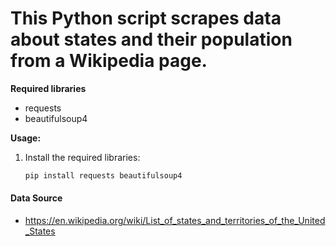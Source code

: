 # This Python script scrapes data about states and their population from a Wikipedia page.

**Required libraries**

* requests
* beautifulsoup4

**Usage:**

1. Install the required libraries:

   ```bash
   pip install requests beautifulsoup4

#### Data Source
- https://en.wikipedia.org/wiki/List_of_states_and_territories_of_the_United_States
